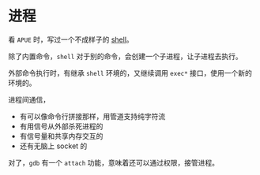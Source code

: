 # 进程

看 `APUE` 时，写过一个不成样子的 [shell](https://github.com/cunfus/shell)。

除了内置命令，`shell` 对于别的命令，会创建一个子进程，让子进程去执行。

外部命令执行时，有继承 `shell` 环境的，又继续调用 `exec*` 接口，使用一个新的环境的。

进程间通信，

- 有可以像命令行拼接那样，用管道支持纯字符流
- 有用信号从外部杀死进程的
- 有信号量和共享内存交互的
- 还有无脑上 socket 的

对了，`gdb` 有一个 `attach` 功能，意味着还可以通过权限，接管进程。
